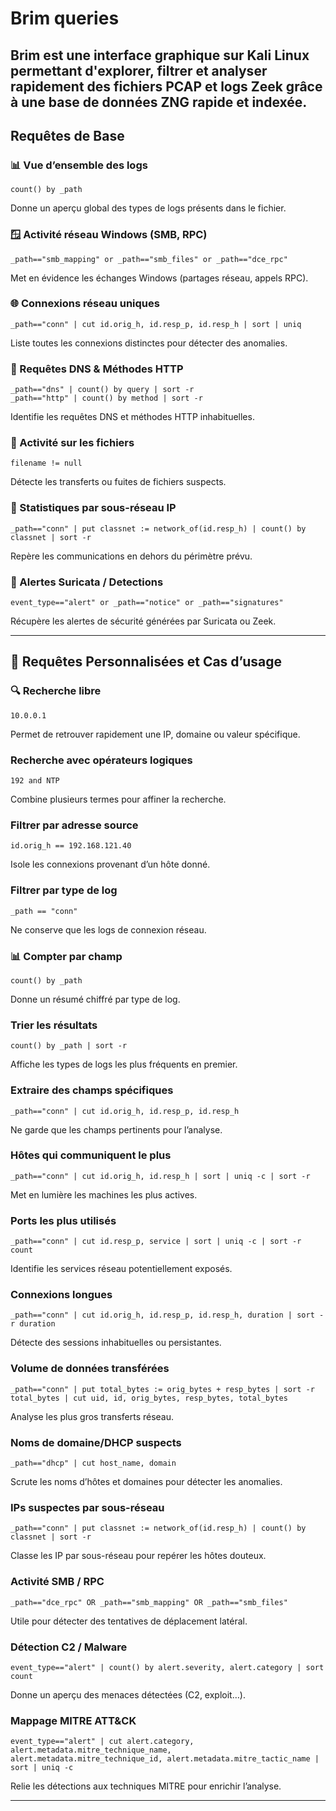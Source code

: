 
# Brim queries
Brim est une interface graphique sur Kali Linux permettant d'explorer, filtrer et analyser rapidement des fichiers PCAP et logs Zeek grâce à une base de données ZNG rapide et indexée.
---

##  Requêtes de Base

### 📊 Vue d’ensemble des logs
```zeek
count() by _path
```
 Donne un aperçu global des types de logs présents dans le fichier.

### 🪟 Activité réseau Windows (SMB, RPC)
```zeek
_path=="smb_mapping" or _path=="smb_files" or _path=="dce_rpc"
```
Met en évidence les échanges Windows (partages réseau, appels RPC).

### 🌐 Connexions réseau uniques
```zeek
_path=="conn" | cut id.orig_h, id.resp_p, id.resp_h | sort | uniq
```
 Liste toutes les connexions distinctes pour détecter des anomalies.

### 📡 Requêtes DNS & Méthodes HTTP
```zeek
_path=="dns" | count() by query | sort -r
_path=="http" | count() by method | sort -r
```
Identifie les requêtes DNS et méthodes HTTP inhabituelles.

### 📁 Activité sur les fichiers
```zeek
filename != null
```
Détecte les transferts ou fuites de fichiers suspects.

### 🧮 Statistiques par sous-réseau IP
```zeek
_path=="conn" | put classnet := network_of(id.resp_h) | count() by classnet | sort -r
```
 Repère les communications en dehors du périmètre prévu.

### 🚨 Alertes Suricata / Detections
```zeek
event_type=="alert" or _path=="notice" or _path=="signatures"
```
 Récupère les alertes de sécurité générées par Suricata ou Zeek.

---

## 🎯 Requêtes Personnalisées et Cas d’usage

### 🔍 Recherche libre
```zeek
10.0.0.1
```
 Permet de retrouver rapidement une IP, domaine ou valeur spécifique.

###  Recherche avec opérateurs logiques
```zeek
192 and NTP
```
 Combine plusieurs termes pour affiner la recherche.

### Filtrer par adresse source
```zeek
id.orig_h == 192.168.121.40
```
 Isole les connexions provenant d’un hôte donné.

### Filtrer par type de log
```zeek
_path == "conn"
```
 Ne conserve que les logs de connexion réseau.

### 📊 Compter par champ
```zeek
count() by _path
```
 Donne un résumé chiffré par type de log.

###  Trier les résultats
```zeek
count() by _path | sort -r
```
 Affiche les types de logs les plus fréquents en premier.

###  Extraire des champs spécifiques
```zeek
_path=="conn" | cut id.orig_h, id.resp_p, id.resp_h
```
 Ne garde que les champs pertinents pour l’analyse.

###  Hôtes qui communiquent le plus
```zeek
_path=="conn" | cut id.orig_h, id.resp_h | sort | uniq -c | sort -r
```
 Met en lumière les machines les plus actives.

###  Ports les plus utilisés
```zeek
_path=="conn" | cut id.resp_p, service | sort | uniq -c | sort -r count
```
 Identifie les services réseau potentiellement exposés.

###  Connexions longues
```zeek
_path=="conn" | cut id.orig_h, id.resp_p, id.resp_h, duration | sort -r duration
```
 Détecte des sessions inhabituelles ou persistantes.

###  Volume de données transférées
```zeek
_path=="conn" | put total_bytes := orig_bytes + resp_bytes | sort -r total_bytes | cut uid, id, orig_bytes, resp_bytes, total_bytes
```
 Analyse les plus gros transferts réseau.

###  Noms de domaine/DHCP suspects
```zeek
_path=="dhcp" | cut host_name, domain
```
 Scrute les noms d’hôtes et domaines pour détecter les anomalies.

### IPs suspectes par sous-réseau
```zeek
_path=="conn" | put classnet := network_of(id.resp_h) | count() by classnet | sort -r
```
 Classe les IP par sous-réseau pour repérer les hôtes douteux.

###  Activité SMB / RPC
```zeek
_path=="dce_rpc" OR _path=="smb_mapping" OR _path=="smb_files"
```
 Utile pour détecter des tentatives de déplacement latéral.

###  Détection C2 / Malware
```zeek
event_type=="alert" | count() by alert.severity, alert.category | sort count
```
 Donne un aperçu des menaces détectées (C2, exploit…).

###  Mappage MITRE ATT&CK
```zeek
event_type=="alert" | cut alert.category, alert.metadata.mitre_technique_name, alert.metadata.mitre_technique_id, alert.metadata.mitre_tactic_name | sort | uniq -c
```
 Relie les détections aux techniques MITRE pour enrichir l’analyse.

---
